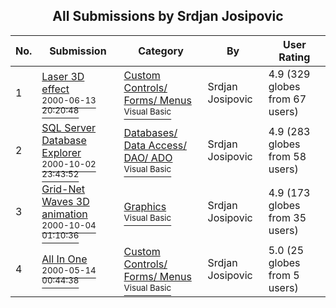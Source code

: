 ﻿<div align="center">

## All Submissions by Srdjan Josipovic

</div>

No.  | Submission | Category | By   | User Rating
---- | ---------- | -------- | ---- | -----------
1 | [Laser 3D effect<br /><sup>2000-06-13 20:20:48</sup>](https://github.com/Planet-Source-Code/srdjan-josipovic-laser-3d-effect__1-8854) | [Custom Controls/ Forms/  Menus<br /><sup>Visual Basic</sup>](../ByCategory/custom-controls-forms-menus__1-4.md) | Srdjan Josipovic | 4.9 (329 globes from 67 users)
2 | [SQL Server Database Explorer<br /><sup>2000-10-02 23:43:52</sup>](https://github.com/Planet-Source-Code/srdjan-josipovic-sql-server-database-explorer__1-11855) | [Databases/ Data Access/ DAO/ ADO<br /><sup>Visual Basic</sup>](../ByCategory/databases-data-access-dao-ado__1-6.md) | Srdjan Josipovic | 4.9 (283 globes from 58 users)
3 | [Grid\-Net Waves 3D animation<br /><sup>2000-10-04 01:10:36</sup>](https://github.com/Planet-Source-Code/srdjan-josipovic-grid-net-waves-3d-animation__1-11878) | [Graphics<br /><sup>Visual Basic</sup>](../ByCategory/graphics__1-46.md) | Srdjan Josipovic | 4.9 (173 globes from 35 users)
4 | [All In One<br /><sup>2000-05-14 00:44:38</sup>](https://github.com/Planet-Source-Code/srdjan-josipovic-all-in-one__1-8062) | [Custom Controls/ Forms/  Menus<br /><sup>Visual Basic</sup>](../ByCategory/custom-controls-forms-menus__1-4.md) | Srdjan Josipovic | 5.0 (25 globes from 5 users)
